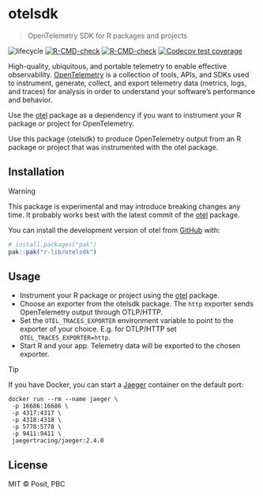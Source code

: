 
<!-- README.md is generated from README.Rmd. Please edit that file -->

# otelsdk

> OpenTelemetry SDK for R packages and projects

<!-- badges: start -->

![lifecycle](https://lifecycle.r-lib.org/articles/figures/lifecycle-experimental.svg)
[![R-CMD-check](https://github.com/r-lib/otelsdk/actions/workflows/R-CMD-check.yaml/badge.svg)](https://github.com/r-lib/otelsdk/actions/workflows/R-CMD-check.yaml)
[![R-CMD-check](https://github.com/r-lib/opentelemetry/actions/workflows/R-CMD-check.yaml/badge.svg)](https://github.com/r-lib/opentelemetry/actions/workflows/R-CMD-check.yaml)
[![Codecov test
coverage](https://codecov.io/gh/r-lib/opentelemetry/graph/badge.svg)](https://app.codecov.io/gh/r-lib/opentelemetry)
<!-- badges: end -->

High-quality, ubiquitous, and portable telemetry to enable effective
observability. [OpenTelemetry](https://opentelemetry.io/docs/) is a
collection of tools, APIs, and SDKs used to instrument, generate,
collect, and export telemetry data (metrics, logs, and traces) for
analysis in order to understand your software’s performance and
behavior.

Use the [otel](https://github.com/r-lib/otel) package as a dependency if
you want to instrument your R package or project for OpenTelemetry.

Use this package (otelsdk) to produce OpenTelemetry output from an R
package or project that was instrumented with the otel package.

## Installation

> [!WARNING]
> This package is experimental and may introduce breaking
> changes any time. It probably works best with the latest commit of the
> [otel](https://github.com/r-lib/otel) package.

You can install the development version of otel from
[GitHub](https://github.com/) with:

``` r
# install.packages("pak")
pak::pak("r-lib/otelsdk")
```

## Usage

- Instrument your R package or project using the
  [otel](https://github.com/r-lib/otel) package.
- Choose an exporter from the otelsdk package. The `http` exporter sends
  OpenTelemetry output through OTLP/HTTP.
- Set the `OTEL_TRACES_EXPORTER` environment variable to point to the
  exporter of your choice. E.g. for OTLP/HTTP set
  `OTEL_TRACES_EXPORTER=http`.
- Start R and your app. Telemetry data will be exported to the chosen
  exporter.

> [!TIP]
> If you have Docker, you can start a
> [Jaeger](https://www.jaegertracing.io/) container on the default port:
>
>     docker run --rm --name jaeger \
>      -p 16686:16686 \
>      -p 4317:4317 \
>      -p 4318:4318 \
>      -p 5778:5778 \
>      -p 9411:9411 \
>      jaegertracing/jaeger:2.4.0

## License

MIT © Posit, PBC
